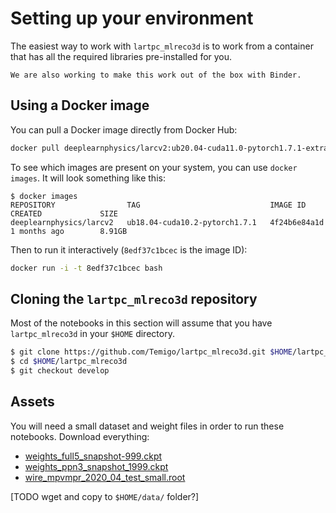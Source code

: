 # Setting up your environment

The easiest way to work with `lartpc_mlreco3d` is to work from a container that has
all the required libraries pre-installed for you. 

```{note}
We are also working to make this work out of the box with Binder. 
```

## Using a Docker image
You can pull a Docker image directly from Docker Hub:

```bash
docker pull deeplearnphysics/larcv2:ub20.04-cuda11.0-pytorch1.7.1-extra
```

To see which images are present on your system, you can use `docker images`. It will look something like this:

```
$ docker images
REPOSITORY                TAG                             IMAGE ID            CREATED             SIZE
deeplearnphysics/larcv2   ub18.04-cuda10.2-pytorch1.7.1   4f24b6e84a1d        1 months ago        8.91GB
```

Then to run it interactively (`8edf37c1bcec` is the image ID):

```bash
docker run -i -t 8edf37c1bcec bash
```

## Cloning the `lartpc_mlreco3d` repository
Most of the notebooks in this section will assume that you have `lartpc_mlreco3d` in your `$HOME` directory.

```bash
$ git clone https://github.com/Temigo/lartpc_mlreco3d.git $HOME/lartpc_mlreco3d
$ cd $HOME/lartpc_mlreco3d
$ git checkout develop
```

## Assets
You will need a small dataset and weight files in order to run these notebooks. Download everything:
* [weights_full5_snapshot-999.ckpt](https://drive.google.com/file/d/1-ptcD6dHyVtxdgfo6dQLdUSrSZPlnvlz/view?usp=sharing)
* [weights_ppn3_snapshot_1999.ckpt](https://drive.google.com/file/d/155yaJ6YMEZmZBGkT8DYQijakP919dOuJ/view?usp=sharing)
* [wire_mpvmpr_2020_04_test_small.root](https://drive.google.com/file/d/1UNPtKemYkUYuLc2kGZmjKftFHKu5uXbG/view?usp=sharing)

[TODO wget and copy to `$HOME/data/` folder?]